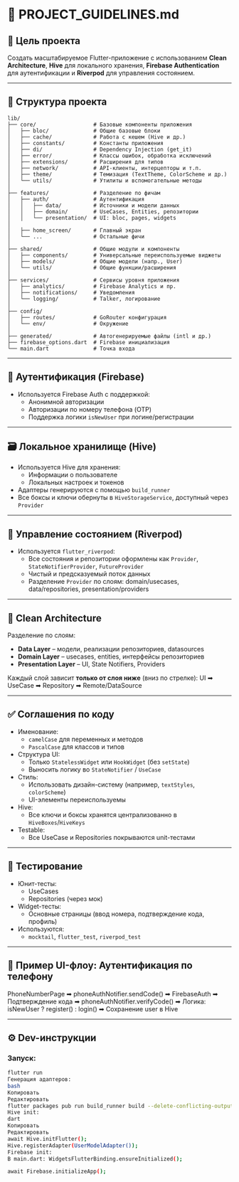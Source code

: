 # 📘 PROJECT_GUIDELINES.md

## 🧠 Цель проекта
Создать масштабируемое Flutter-приложение с использованием **Clean Architecture**, **Hive** для локального хранения, **Firebase Authentication** для аутентификации и **Riverpod** для управления состоянием.

---


## 📂 Структура проекта

```plaintext
lib/
├── core/                  # Базовые компоненты приложения
│   ├── bloc/              # Общие базовые блоки
│   ├── cache/             # Работа с кешем (Hive и др.)
│   ├── constants/         # Константы приложения
│   ├── di/                # Dependency Injection (get_it)
│   ├── error/             # Классы ошибок, обработка исключений
│   ├── extensions/        # Расширения для типов
│   ├── network/           # API-клиенты, интерцепторы и т.п.
│   ├── theme/             # Темизация (TextTheme, ColorScheme и др.)
│   └── utils/             # Утилиты и вспомогательные методы
│
├── features/              # Разделение по фичам
│   ├── auth/              # Аутентификация
│   │   ├── data/          # Источники и модели данных
│   │   ├── domain/        # UseCases, Entities, репозитории
│   │   └── presentation/  # UI: bloc, pages, widgets
│
│   ├── home_screen/       # Главный экран
│   └── ...                # Остальные фичи
│
├── shared/                # Общие модули и компоненты
│   ├── components/        # Универсальные переиспользуемые виджеты
│   ├── models/            # Общие модели (напр., User)
│   └── utils/             # Общие функции/расширения
│
├── services/              # Сервисы уровня приложения
│   ├── analytics/         # Firebase Analytics и пр.
│   ├── notifications/     # Уведомления
│   └── logging/           # Talker, логирование
│
├── config/
│   ├── routes/            # GoRouter конфигурация
│   └── env/               # Окружение
│
├── generated/             # Автогенерируемые файлы (intl и др.)
├── firebase_options.dart  # Firebase инициализация
└── main.dart              # Точка входа
```


---

## 🔐 Аутентификация (Firebase)

- Используется Firebase Auth с поддержкой:
  - Анонимной авторизации
  - Авторизации по номеру телефона (OTP)
  - Поддержка логики `isNewUser` при логине/регистрации

---

## 🗃 Локальное хранилище (Hive)

- Используется Hive для хранения:
  - Информации о пользователе
  - Локальных настроек и токенов
- Адаптеры генерируются с помощью `build_runner`
- Все боксы и ключи обернуты в `HiveStorageService`, доступный через `Provider`

---

## 🧪 Управление состоянием (Riverpod)

- Используется `flutter_riverpod`:
  - Все состояния и репозитории оформлены как `Provider`, `StateNotifierProvider`, `FutureProvider`
  - Чистый и предсказуемый поток данных
  - Разделение `Provider` по слоям: domain/usecases, data/repositories, presentation/providers

---

## 🧹 Clean Architecture

Разделение по слоям:
- **Data Layer** – модели, реализации репозиториев, datasources
- **Domain Layer** – usecases, entities, интерфейсы репозиториев
- **Presentation Layer** – UI, State Notifiers, Providers

Каждый слой зависит **только от слоя ниже** (вниз по стрелке):
UI ➡ UseCase ➡ Repository ➡ Remote/DataSource


---

## ✅ Соглашения по коду

- Именование:
  - `camelCase` для переменных и методов
  - `PascalCase` для классов и типов
- Структура UI:
  - Только `StatelessWidget` или `HookWidget` (без `setState`)
  - Выносить логику во `StateNotifier` / `UseCase`
- Стиль:
  - Использовать дизайн-систему (например, `textStyles`, `colorScheme`)
  - UI-элементы переиспользуемы
- Hive:
  - Все ключи и боксы хранятся централизованно в `HiveBoxes`/`HiveKeys`
- Testable:
  - Все UseCase и Repositories покрываются unit-тестами

---

## 🧪 Тестирование

- Юнит-тесты:
  - UseCases
  - Repositories (через мок)
- Widget-тесты:
  - Основные страницы (ввод номера, подтверждение кода, профиль)
- Используются:
  - `mocktail`, `flutter_test`, `riverpod_test`

---

## 🧱 Пример UI-флоу: Аутентификация по телефону

PhoneNumberPage
➡ phoneAuthNotifier.sendCode()
➡ FirebaseAuth
➡ Подтверждение кода
➡ phoneAuthNotifier.verifyCode()
➡ Логика: isNewUser ? register() : login()
➡ Сохранение user в Hive


---

## ⚙️ Dev-инструкции

### Запуск:
```bash
flutter run
Генерация адаптеров:
bash
Копировать
Редактировать
flutter packages pub run build_runner build --delete-conflicting-outputs
Hive init:
dart
Копировать
Редактировать
await Hive.initFlutter();
Hive.registerAdapter(UserModelAdapter());
Firebase init:
В main.dart: WidgetsFlutterBinding.ensureInitialized();

await Firebase.initializeApp();

